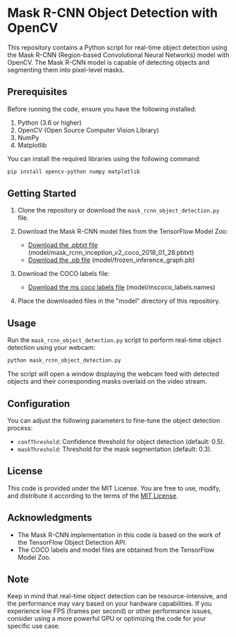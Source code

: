 # Mask R-CNN Object Detection with OpenCV

This repository contains a Python script for real-time object detection using the Mask R-CNN (Region-based Convolutional Neural Networks) model with OpenCV. The Mask R-CNN model is capable of detecting objects and segmenting them into pixel-level masks.

## Prerequisites

Before running the code, ensure you have the following installed:

1. Python (3.6 or higher)
2. OpenCV (Open Source Computer Vision Library)
3. NumPy
4. Matplotlib

You can install the required libraries using the following command:

```bash
pip install opencv-python numpy matplotlib
```

## Getting Started

1. Clone the repository or download the `mask_rcnn_object_detection.py` file.

2. Download the Mask R-CNN model files from the TensorFlow Model Zoo:
   - [Download the .pbtxt file](https://github.com/tensorflow/models/blob/master/research/object_detection/g3doc/tf1_detection_zoo.md) (model/mask_rcnn_inception_v2_coco_2018_01_28.pbtxt)
   - [Download the .pb file](https://github.com/tensorflow/models/blob/master/research/object_detection/g3doc/tf1_detection_zoo.md) (model/frozen_inference_graph.pb)

3. Download the COCO labels file:
   - [Download the ms coco labels file](https://github.com/tensorflow/models/blob/master/research/object_detection/data/mscoco_label_map.pbtxt) (model/mscoco_labels.names)

4. Place the downloaded files in the "model" directory of this repository.

## Usage

Run the `mask_rcnn_object_detection.py` script to perform real-time object detection using your webcam:

```bash
python mask_rcnn_object_detection.py
```

The script will open a window displaying the webcam feed with detected objects and their corresponding masks overlaid on the video stream.

## Configuration

You can adjust the following parameters to fine-tune the object detection process:

- `confThreshold`: Confidence threshold for object detection (default: 0.5).
- `maskThreshold`: Threshold for the mask segmentation (default: 0.3).

## License

This code is provided under the MIT License. You are free to use, modify, and distribute it according to the terms of the [MIT License](LICENSE).

## Acknowledgments

- The Mask R-CNN implementation in this code is based on the work of the TensorFlow Object Detection API.
- The COCO labels and model files are obtained from the TensorFlow Model Zoo.

## Note

Keep in mind that real-time object detection can be resource-intensive, and the performance may vary based on your hardware capabilities. If you experience low FPS (frames per second) or other performance issues, consider using a more powerful GPU or optimizing the code for your specific use case.